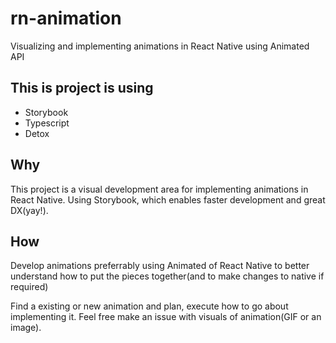 # rn-animation

Visualizing and implementing animations in React Native using Animated API

## This is project is using

- Storybook
- Typescript
- Detox

## Why

This project is a visual development area for implementing animations in React Native. Using Storybook, which enables faster development and great DX(yay!).

## How

Develop animations preferrably using Animated of React Native to better understand how to put the pieces together(and to make changes to native if required)

Find a existing or new animation and plan, execute how to go about implementing it. Feel free make an issue with visuals of animation(GIF or an image).
